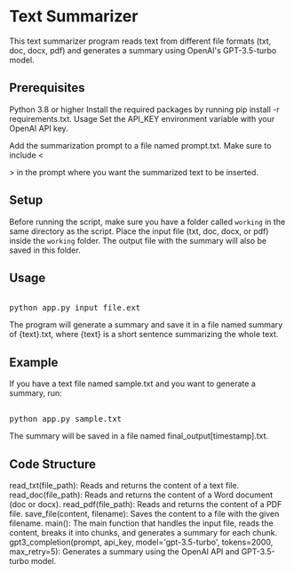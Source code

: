# Text Summarizer
This text summarizer program reads text from different file formats (txt, doc, docx, pdf) and generates a summary using OpenAI's GPT-3.5-turbo model.

## Prerequisites
Python 3.8 or higher
Install the required packages by running pip install -r requirements.txt.
Usage
Set the API_KEY environment variable with your OpenAI API key.

Add the summarization prompt to a file named prompt.txt. Make sure to include <<SUMMARY>> in the prompt where you want the summarized text to be inserted.


## Setup

Before running the script, make sure you have a folder called `working` in the same directory as the script. Place the input file (txt, doc, docx, or pdf) inside the `working` folder. The output file with the summary will also be saved in this folder.

## Usage

<pre>

python app.py input_file.ext
</pre>

The program will generate a summary and save it in a file named summary of {text}.txt, where {text} is a short sentence summarizing the whole text.

## Example
If you have a text file named sample.txt and you want to generate a summary, run:
<pre>

python app.py sample.txt
</pre>

The summary will be saved in a file named final_output[timestamp].txt.

## Code Structure
read_txt(file_path): Reads and returns the content of a text file.
read_doc(file_path): Reads and returns the content of a Word document (doc or docx).
read_pdf(file_path): Reads and returns the content of a PDF file.
save_file(content, filename): Saves the content to a file with the given filename.
main(): The main function that handles the input file, reads the content, breaks it into chunks, and generates a summary for each chunk.
gpt3_completion(prompt, api_key, model='gpt-3.5-turbo', tokens=2000, max_retry=5): Generates a summary using the OpenAI API and GPT-3.5-turbo model.
